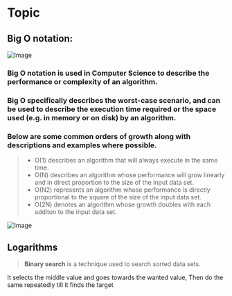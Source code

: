 # Topic

## Big O notation:
![Image](https://miro.medium.com/max/6300/1*0OHsjIR-vGTobxAGRq8roA.png)


### Big O notation is used in Computer Science to describe the performance or complexity of an algorithm. 

### Big O specifically describes the worst-case scenario, and can be used to describe the execution time required or the space used (e.g. in memory or on disk) by an algorithm.

### Below are some common orders of growth along with descriptions and examples where possible.

> - O(1) describes an algorithm that will always execute in the same time.
> - O(N) describes an algorithm whose performance will grow linearly and in direct proportion to the size of the input data set.
> - O(N2) represents an algorithm whose performance is directly proportional to the square of the size of the input data set.
> - O(2N) denotes an algorithm whose growth doubles with each additon to the input data set.




![Image](https://files.realpython.com/media/How-to-Do-a-Binary-Search-in-Python_Watermarked.e06f21f5a58b.jpg)

## Logarithms

> **Binary search** is a technique used to search sorted data sets.

It selects the middle value and goes towards the wanted value, Then do the same repeatedly till it finds the target